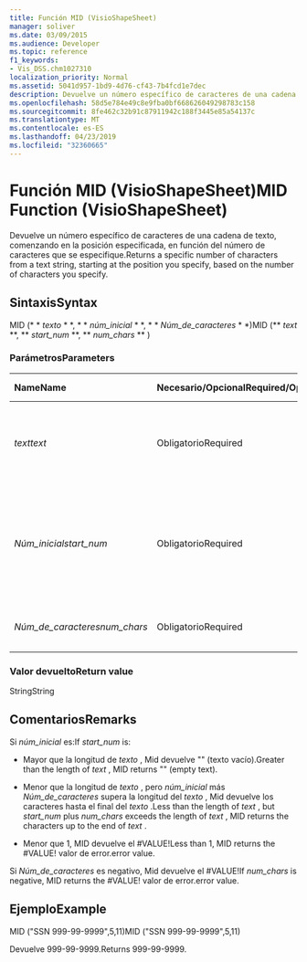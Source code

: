 ```yaml
---
title: Función MID (VisioShapeSheet)
manager: soliver
ms.date: 03/09/2015
ms.audience: Developer
ms.topic: reference
f1_keywords:
- Vis_DSS.chm1027310
localization_priority: Normal
ms.assetid: 5041d957-1bd9-4d76-cf43-7b4fcd1e7dec
description: Devuelve un número específico de caracteres de una cadena de texto, comenzando en la posición especificada, en función del número de caracteres que se especifique.
ms.openlocfilehash: 58d5e784e49c8e9fba0bf668626049298783c158
ms.sourcegitcommit: 8fe462c32b91c87911942c188f3445e85a54137c
ms.translationtype: MT
ms.contentlocale: es-ES
ms.lasthandoff: 04/23/2019
ms.locfileid: "32360665"
---
```

# <a name="mid-function-visioshapesheet"></a><span data-ttu-id="c88e9-103">Función MID (VisioShapeSheet)</span><span class="sxs-lookup"><span data-stu-id="c88e9-103">MID Function (VisioShapeSheet)</span></span>

<span data-ttu-id="c88e9-104">Devuelve un número específico de caracteres de una cadena de texto, comenzando en la posición especificada, en función del número de caracteres que se especifique.</span><span class="sxs-lookup"><span data-stu-id="c88e9-104">Returns a specific number of characters from a text string, starting at the position you specify, based on the number of characters you specify.</span></span>
  
## <a name="syntax"></a><span data-ttu-id="c88e9-105">Sintaxis</span><span class="sxs-lookup"><span data-stu-id="c88e9-105">Syntax</span></span>

<span data-ttu-id="c88e9-106">MID (\* \* *texto* \* \*, \* \* *núm_inicial* \* \*, \* \* *Núm_de_caracteres* \* \*)</span><span class="sxs-lookup"><span data-stu-id="c88e9-106">MID (\*\* *text* \*\*, \*\* *start_num* \*\*, \*\* *num_chars* \*\* )</span></span> 
  
### <a name="parameters"></a><span data-ttu-id="c88e9-107">Parámetros</span><span class="sxs-lookup"><span data-stu-id="c88e9-107">Parameters</span></span>

|<span data-ttu-id="c88e9-108">**Name**</span><span class="sxs-lookup"><span data-stu-id="c88e9-108">**Name**</span></span>|<span data-ttu-id="c88e9-109">**Necesario/Opcional**</span><span class="sxs-lookup"><span data-stu-id="c88e9-109">**Required/Optional**</span></span>|<span data-ttu-id="c88e9-110">**Tipo de datos**</span><span class="sxs-lookup"><span data-stu-id="c88e9-110">**Data Type**</span></span>|<span data-ttu-id="c88e9-111">**Descripción**</span><span class="sxs-lookup"><span data-stu-id="c88e9-111">**Description**</span></span>|
|:-----|:-----|:-----|:-----|
| <span data-ttu-id="c88e9-112">_text_</span><span class="sxs-lookup"><span data-stu-id="c88e9-112">_text_</span></span> <br/> |<span data-ttu-id="c88e9-113">Obligatorio</span><span class="sxs-lookup"><span data-stu-id="c88e9-113">Required</span></span>  <br/> |<span data-ttu-id="c88e9-114">**String**</span><span class="sxs-lookup"><span data-stu-id="c88e9-114">**String**</span></span> <br/> |<span data-ttu-id="c88e9-115">La cadena de texto que contiene los caracteres que se desean extraer.</span><span class="sxs-lookup"><span data-stu-id="c88e9-115">The text string that contains the characters you want to extract.</span></span>  <br/> |
| <span data-ttu-id="c88e9-116">_Núm_inicial_</span><span class="sxs-lookup"><span data-stu-id="c88e9-116">_start_num_</span></span> <br/> |<span data-ttu-id="c88e9-117">Obligatorio</span><span class="sxs-lookup"><span data-stu-id="c88e9-117">Required</span></span>  <br/> |<span data-ttu-id="c88e9-118">**Number**</span><span class="sxs-lookup"><span data-stu-id="c88e9-118">**Number**</span></span> <br/> |<span data-ttu-id="c88e9-119">La posición del primer carácter que se desea extraer.</span><span class="sxs-lookup"><span data-stu-id="c88e9-119">The position of the first character you want to extract.</span></span> <span data-ttu-id="c88e9-120">El primer carácter de la cadena de texto ocupa la posición 1.</span><span class="sxs-lookup"><span data-stu-id="c88e9-120">The first character in the text string is position 1.</span></span>  <br/> |
| <span data-ttu-id="c88e9-121">_Núm_de_caracteres_</span><span class="sxs-lookup"><span data-stu-id="c88e9-121">_num_chars_</span></span> <br/> |<span data-ttu-id="c88e9-122">Obligatorio</span><span class="sxs-lookup"><span data-stu-id="c88e9-122">Required</span></span>  <br/> |<span data-ttu-id="c88e9-123">**Number**</span><span class="sxs-lookup"><span data-stu-id="c88e9-123">**Number**</span></span> <br/> |<span data-ttu-id="c88e9-124">El número de caracteres que debe devolverse.</span><span class="sxs-lookup"><span data-stu-id="c88e9-124">The number of characters to return.</span></span>  <br/> |
   
### <a name="return-value"></a><span data-ttu-id="c88e9-125">Valor devuelto</span><span class="sxs-lookup"><span data-stu-id="c88e9-125">Return value</span></span>

<span data-ttu-id="c88e9-126">String</span><span class="sxs-lookup"><span data-stu-id="c88e9-126">String</span></span>
  
## <a name="remarks"></a><span data-ttu-id="c88e9-127">Comentarios</span><span class="sxs-lookup"><span data-stu-id="c88e9-127">Remarks</span></span>

<span data-ttu-id="c88e9-128">Si *núm_inicial* es:</span><span class="sxs-lookup"><span data-stu-id="c88e9-128">If  *start_num*  is:</span></span> 
  
- <span data-ttu-id="c88e9-129">Mayor que la longitud de *texto* , Mid devuelve "" (texto vacío).</span><span class="sxs-lookup"><span data-stu-id="c88e9-129">Greater than the length of  *text*  , MID returns "" (empty text).</span></span> 
    
- <span data-ttu-id="c88e9-130">Menor que la longitud de *texto* , pero *núm_inicial* más *Núm_de_caracteres* supera la longitud del *texto* , Mid devuelve los caracteres hasta el final del *texto* .</span><span class="sxs-lookup"><span data-stu-id="c88e9-130">Less than the length of  *text*  , but  *start_num*  plus  *num_chars*  exceeds the length of  *text*  , MID returns the characters up to the end of  *text*  .</span></span> 
    
- <span data-ttu-id="c88e9-131">Menor que 1, MID devuelve el #VALUE!</span><span class="sxs-lookup"><span data-stu-id="c88e9-131">Less than 1, MID returns the #VALUE!</span></span> <span data-ttu-id="c88e9-132">valor de error.</span><span class="sxs-lookup"><span data-stu-id="c88e9-132">error value.</span></span> 
    
<span data-ttu-id="c88e9-133">Si *Núm_de_caracteres* es negativo, Mid devuelve el #VALUE!</span><span class="sxs-lookup"><span data-stu-id="c88e9-133">If  *num_chars*  is negative, MID returns the #VALUE!</span></span> <span data-ttu-id="c88e9-134">valor de error.</span><span class="sxs-lookup"><span data-stu-id="c88e9-134">error value.</span></span> 
  
## <a name="example"></a><span data-ttu-id="c88e9-135">Ejemplo</span><span class="sxs-lookup"><span data-stu-id="c88e9-135">Example</span></span>

<span data-ttu-id="c88e9-136">MID ("SSN 999-99-9999",5,11)</span><span class="sxs-lookup"><span data-stu-id="c88e9-136">MID ("SSN 999-99-9999",5,11)</span></span> 
  
<span data-ttu-id="c88e9-137">Devuelve 999-99-9999.</span><span class="sxs-lookup"><span data-stu-id="c88e9-137">Returns 999-99-9999.</span></span> 
  

